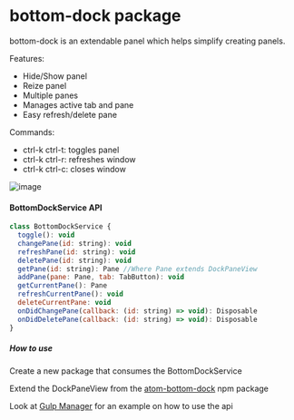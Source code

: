 # bottom-dock package

bottom-dock is an extendable panel which helps simplify creating panels.

Features:
* Hide/Show panel
* Reize panel
* Multiple panes
* Manages active tab and pane
* Easy refresh/delete pane

Commands:
* ctrl-k ctrl-t: toggles panel
* ctrl-k ctrl-r: refreshes window
* ctrl-k ctrl-c: closes window

![image](https://cloud.githubusercontent.com/assets/9221137/9021445/2ae57064-37f7-11e5-9b99-426c8efdcb81.png)

#### BottomDockService API

```js
class BottomDockService {
  toggle(): void
  changePane(id: string): void
  refreshPane(id: string): void
  deletePane(id: string): void
  getPane(id: string): Pane //Where Pane extends DockPaneView
  addPane(pane: Pane, tab: TabButton): void
  getCurrentPane(): Pane
  refreshCurrentPane(): void
  deleteCurrentPane: void
  onDidChangePane(callback: (id: string) => void): Disposable
  onDidDeletePane(callback: (id: string) => void): Disposable
}
```

##### How to use
Create a new package that consumes the BottomDockService

Extend the DockPaneView from the [atom-bottom-dock](https://www.npmjs.com/package/atom-bottom-dock) npm package

Look at [Gulp Manager](https://github.com/benjaminRomano/gulp-manager) for an example on how to use the api
